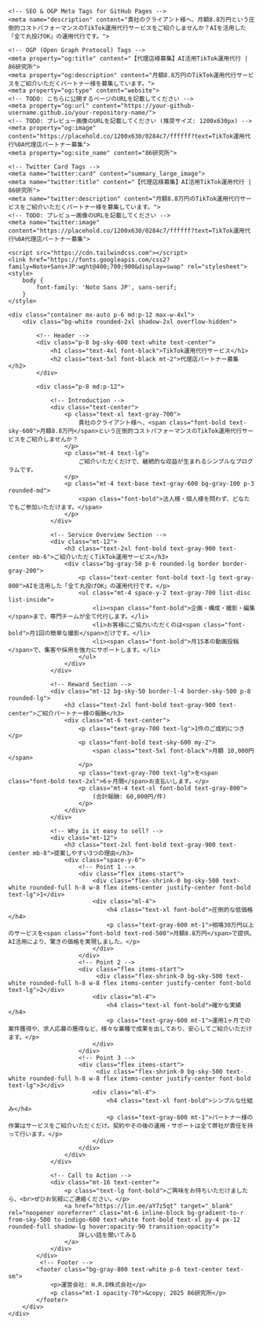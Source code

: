 <head>
    <meta charset="UTF-8">
    <meta name="viewport" content="width=device-width, initial-scale=1.0">
    <title>【代理店様募集】AI活用TikTok運用代行 | 86研究所</title>

    <!-- SEO & OGP Meta Tags for GitHub Pages -->
    <meta name="description" content="貴社のクライアント様へ、月額8.8万円という圧倒的コストパフォーマンスのTikTok運用代行サービスをご紹介しませんか？AIを活用した「全て丸投げOK」の運用代行です。">
    
    <!-- OGP (Open Graph Protocol) Tags -->
    <meta property="og:title" content="【代理店様募集】AI活用TikTok運用代行 | 86研究所">
    <meta property="og:description" content="月額8.8万円のTikTok運用代行サービスをご紹介いただくパートナー様を募集しています。">
    <meta property="og:type" content="website">
    <!-- TODO: こちらに公開するページのURLを記載してください -->
    <meta property="og:url" content="https://your-github-username.github.io/your-repository-name/"> 
    <!-- TODO: プレビュー画像のURLを記載してください (推奨サイズ: 1200x630px) -->
    <meta property="og:image" content="https://placehold.co/1200x630/0284c7/ffffff?text=TikTok運用代行%0A代理店パートナー募集">
    <meta property="og:site_name" content="86研究所">

    <!-- Twitter Card Tags -->
    <meta name="twitter:card" content="summary_large_image">
    <meta name="twitter:title" content="【代理店様募集】AI活用TikTok運用代行 | 86研究所">
    <meta name="twitter:description" content="月額8.8万円のTikTok運用代行サービスをご紹介いただくパートナー様を募集しています。">
    <!-- TODO: プレビュー画像のURLを記載してください -->
    <meta name="twitter:image" content="https://placehold.co/1200x630/0284c7/ffffff?text=TikTok運用代行%0A代理店パートナー募集">

    <script src="https://cdn.tailwindcss.com"></script>
    <link href="https://fonts.googleapis.com/css2?family=Noto+Sans+JP:wght@400;700;900&display=swap" rel="stylesheet">
    <style>
        body {
            font-family: 'Noto Sans JP', sans-serif;
        }
    </style>
</head>
<body class="bg-gray-100">

    <div class="container mx-auto p-6 md:p-12 max-w-4xl">
        <div class="bg-white rounded-2xl shadow-2xl overflow-hidden">
            
            <!-- Header -->
            <div class="p-8 bg-sky-600 text-white text-center">
                <h1 class="text-4xl font-black">TikTok運用代行サービス</h1>
                <h2 class="text-5xl font-black mt-2">代理店パートナー募集</h2>
            </div>

            <div class="p-8 md:p-12">
                
                <!-- Introduction -->
                <div class="text-center">
                    <p class="text-xl text-gray-700">
                        貴社のクライアント様へ、<span class="font-bold text-sky-600">月額8.8万円</span>という圧倒的コストパフォーマンスのTikTok運用代行サービスをご紹介しませんか？
                    </p>
                    <p class="mt-4 text-lg">
                        ご紹介いただくだけで、継続的な収益が生まれるシンプルなプログラムです。
                    </p>
                    <p class="mt-4 text-base text-gray-600 bg-gray-100 p-3 rounded-md">
                        <span class="font-bold">法人様・個人様を問わず、どなたでもご参加いただけます。</span>
                    </p>
                </div>

                <!-- Service Overview Section -->
                <div class="mt-12">
                    <h3 class="text-2xl font-bold text-gray-900 text-center mb-6">ご紹介いただくTikTok運用サービス</h3>
                    <div class="bg-gray-50 p-6 rounded-lg border border-gray-200">
                        <p class="text-center font-bold text-lg text-gray-800">AIを活用した「全て丸投げOK」の運用代行です。</p>
                        <ul class="mt-4 space-y-2 text-gray-700 list-disc list-inside">
                            <li><span class="font-bold">企画・構成・撮影・編集</span>まで、専門チームが全て代行します。</li>
                            <li>お客様にご協力いただくのは<span class="font-bold">月1回の簡単な撮影</span>だけです。</li>
                            <li><span class="font-bold">月15本の動画投稿</span>で、集客や採用を強力にサポートします。</li>
                        </ul>
                    </div>
                </div>

                <!-- Reward Section -->
                <div class="mt-12 bg-sky-50 border-l-4 border-sky-500 p-8 rounded-lg">
                    <h3 class="text-2xl font-bold text-gray-900 text-center">ご紹介パートナー様の報酬</h3>
                    <div class="mt-6 text-center">
                        <p class="text-gray-700 text-lg">1件のご成約につき</p>
                        <p class="font-bold text-sky-600 my-2">
                            <span class="text-5xl font-black">月額 10,000円</span>
                        </p>
                        <p class="text-gray-700 text-lg">を<span class="font-bold text-2xl">6ヶ月間</span>お支払いします。</p>
                        <p class="mt-4 text-xl font-bold text-gray-800">
                            (合計報酬: 60,000円/件)
                        </p>
                    </div>
                </div>

                <!-- Why is it easy to sell? -->
                <div class="mt-12">
                    <h3 class="text-2xl font-bold text-gray-900 text-center mb-8">提案しやすい3つの理由</h3>
                    <div class="space-y-6">
                        <!-- Point 1 -->
                        <div class="flex items-start">
                            <div class="flex-shrink-0 bg-sky-500 text-white rounded-full h-8 w-8 flex items-center justify-center font-bold text-lg">1</div>
                            <div class="ml-4">
                                <h4 class="text-xl font-bold">圧倒的な低価格</h4>
                                <p class="text-gray-600 mt-1">相場30万円以上のサービスを<span class="font-bold text-red-500">月額8.8万円</span>で提供。AI活用により、驚きの価格を実現しました。</p>
                            </div>
                        </div>
                        <!-- Point 2 -->
                        <div class="flex items-start">
                             <div class="flex-shrink-0 bg-sky-500 text-white rounded-full h-8 w-8 flex items-center justify-center font-bold text-lg">2</div>
                            <div class="ml-4">
                                <h4 class="text-xl font-bold">確かな実績</h4>
                                <p class="text-gray-600 mt-1">運用1ヶ月での案件獲得や、求人応募の獲得など、様々な業種で成果を出しており、安心してご紹介いただけます。</p>
                            </div>
                        </div>
                        <!-- Point 3 -->
                        <div class="flex items-start">
                             <div class="flex-shrink-0 bg-sky-500 text-white rounded-full h-8 w-8 flex items-center justify-center font-bold text-lg">3</div>
                            <div class="ml-4">
                                <h4 class="text-xl font-bold">シンプルな仕組み</h4>
                                <p class="text-gray-600 mt-1">パートナー様の作業はサービスをご紹介いただくだけ。契約やその後の運用・サポートは全て弊社が責任を持って行います。</p>
                            </div>
                        </div>
                    </div>
                </div>
                
                <!-- Call to Action -->
                <div class="mt-16 text-center">
                    <p class="text-lg font-bold">ご興味をお持ちいただけましたら、<br>ぜひお気軽にご連絡ください。</p>
                    <a href="https://lin.ee/aY7z5qt" target="_blank" rel="noopener noreferrer" class="mt-6 inline-block bg-gradient-to-r from-sky-500 to-indigo-600 text-white font-bold text-xl py-4 px-12 rounded-full shadow-lg hover:opacity-90 transition-opacity">
                        詳しい話を聞いてみる
                    </a>
                </div>
            </div>
             <!-- Footer -->
            <footer class="bg-gray-800 text-white p-6 text-center text-sm">
                <p>運営会社: H.R.D株式会社</p>
                <p class="mt-1 opacity-70">&copy; 2025 86研究所</p>
            </footer>
        </div>
    </div>
</body>

